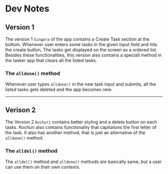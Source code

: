 # Dev Notes

## Version 1
The version 1 `Singara` of the app contains a Create Task section at the bottom. Whenever user enters some tasks in the given input field and hits the create button, The tasks get displayed on the screen as a ordered list. Besides these functionalities, this version also contains a speciall method in the tasker app that clears all the listed tasks.

### The `alldone()` method
Whenever user types `alldone()` in the new task input and submits, all the listed tasks gets deleted and the app becomes new.

---

## Verison 2
The Version 2 `Kochuri` contains better styling and a delete button on each tasks. Kochuri also contains functionality that capitalizes the first letter of the task. It also has another method, that is just an alternative of the `alldone()` method.

### The `alldel()` method
The `alldel()` method and `alldone()` methods are basically same, but a user can use them on their own contexts.